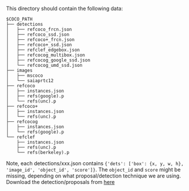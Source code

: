This directory should contain the following data:
```
$COCO_PATH
├── detections
│   ├── refcoco_frcn.json
│   ├── refcoco_ssd.json
│   ├── refcoco+_frcn.json
│   ├── refcoco+_ssd.json
│   ├── refclef_edgebox.json
│   ├── refcocog_multibox.json
│   ├── refcocog_google_ssd.json
│   └── refcocog_umd_ssd.json
├── images
│   ├── mscoco
│   └── saiaprtc12
├── refcoco
│   ├── instances.json
│   ├── refs(google).p
│   └── refs(unc).p
├── refcoco+
│   ├── instances.json
│   └── refs(unc).p
├── refcocog
│   ├── instances.json
│   └── refs(google).p
└── refclef
   	├── instances.json
	├── refs(unc).p
	└── refs(berkeley).p
```

Note, each detections/xxx.json contains 
``{'dets': ['box': {x, y, w, h}, 'image_id', 'object_id', 'score']}``. The ``object_id`` and ``score`` might be missing, depending on what proposal/detection technique we are using.
Download the detection/proposals from [here](http://bvisionweb1.cs.unc.edu/licheng/referit/data/detections.zip)
